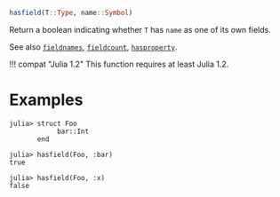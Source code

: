 ```julia
hasfield(T::Type, name::Symbol)
```

Return a boolean indicating whether `T` has `name` as one of its own fields.

See also [`fieldnames`](@ref), [`fieldcount`](@ref), [`hasproperty`](@ref).

!!! compat "Julia 1.2"
    This function requires at least Julia 1.2.


# Examples

```jldoctest
julia> struct Foo
            bar::Int
       end

julia> hasfield(Foo, :bar)
true

julia> hasfield(Foo, :x)
false
```
